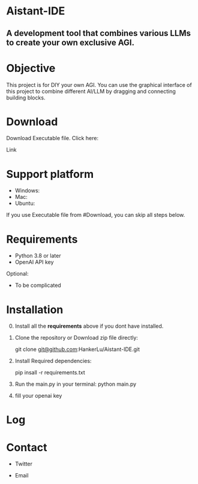 # Aistant-IDE
A development tool that combines various LLMs to create your own exclusive AGI.
---
# Objective
This project is for DIY your own AGI. You can use the graphical interface of this project to combine different AI/LLM by dragging and connecting building blocks.

# Download

Download Executable file. Click here:  

Link

# Support platform

- Windows:
- Mac:
- Ubuntu:

If you use Executable file from #Download, you can skip all steps below.
# Requirements

- Python 3.8 or later
- OpenAI API key


Optional:
- To be complicated

# Installation

0. Install all the  **requirements** above if you dont have installed.

1. Clone the repository or Download zip file directly:

    git clone git@github.com:HankerLu/Aistant-IDE.git

2. Install Required dependencies:
    
    pip insall -r requirements.txt

3. Run the main.py in your terminal:
    python main.py

4. fill your openai key


# Log

# Contact

- Twitter

- Email
